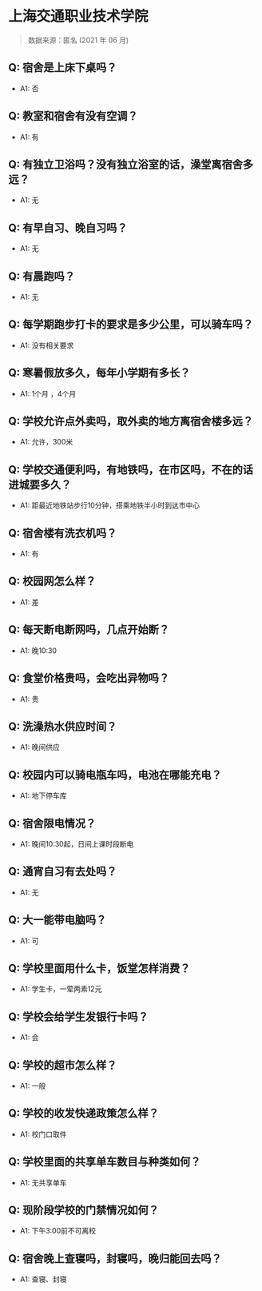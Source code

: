 # 上海交通职业技术学院

> 数据来源：匿名 (2021 年 06 月)

## Q: 宿舍是上床下桌吗？

- A1: 否

## Q: 教室和宿舍有没有空调？

- A1: 有

## Q: 有独立卫浴吗？没有独立浴室的话，澡堂离宿舍多远？

- A1: 无

## Q: 有早自习、晚自习吗？

- A1: 无

## Q: 有晨跑吗？

- A1: 无

## Q: 每学期跑步打卡的要求是多少公里，可以骑车吗？

- A1: 没有相关要求

## Q: 寒暑假放多久，每年小学期有多长？

- A1: 1个月 ，4个月

## Q: 学校允许点外卖吗，取外卖的地方离宿舍楼多远？

- A1: 允许，300米

## Q: 学校交通便利吗，有地铁吗，在市区吗，不在的话进城要多久？

- A1: 距最近地铁站步行10分钟，搭乘地铁半小时到达市中心

## Q: 宿舍楼有洗衣机吗？

- A1: 有

## Q: 校园网怎么样？

- A1: 差

## Q: 每天断电断网吗，几点开始断？

- A1: 晚10:30

## Q: 食堂价格贵吗，会吃出异物吗？

- A1: 贵

## Q: 洗澡热水供应时间？

- A1: 晚间供应

## Q: 校园内可以骑电瓶车吗，电池在哪能充电？

- A1: 地下停车库

## Q: 宿舍限电情况？

- A1: 晚间10:30起，日间上课时段断电

## Q: 通宵自习有去处吗？

- A1: 无

## Q: 大一能带电脑吗？

- A1: 可

## Q: 学校里面用什么卡，饭堂怎样消费？

- A1: 学生卡，一荤两素12元

## Q: 学校会给学生发银行卡吗？

- A1: 会

## Q: 学校的超市怎么样？

- A1: 一般

## Q: 学校的收发快递政策怎么样？

- A1: 校门口取件

## Q: 学校里面的共享单车数目与种类如何？

- A1: 无共享单车

## Q: 现阶段学校的门禁情况如何？

- A1: 下午3:00前不可离校

## Q: 宿舍晚上查寝吗，封寝吗，晚归能回去吗？

- A1: 查寝、封寝

